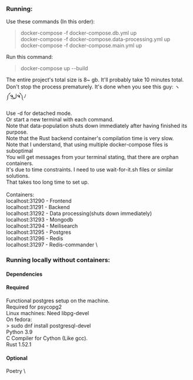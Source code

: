 ### Running:

Use these commands (In this order):
> docker-compose -f docker-compose.db.yml up \
> docker-compose -f docker-compose.data-processing.yml up \
> docker-compose -f docker-compose.main.yml up

Run this command:

> docker-compose up --build

The entire project's total size is 8~ gb.
It'll probably take 10 minutes total. Don't stop the process prematurely. 
It's done when you see this guy: ヽ༼ຈل͜ຈ༽ﾉ



Use -d for detached mode. \
Or start a new terminal with each command. \
Note that data-population shuts down immediately after having finished its purpose. \
Note that the Rust backend container's compilation time is very slow. \
Note that I understand, that using multiple docker-compose files is suboptimal \
You will get messages from your terminal stating, that there are orphan containers.\
It's due to time constraints. I need to use wait-for-it.sh files or similar solutions. \
That takes too long time to set up. \
 \
Containers: \
localhost:31290 - Frontend \
localhost:31291 - Backend \
localhost:31292 - Data processing(shuts down immediately) \
localhost:31293 - Mongodb \
localhost:31294 - Meilisearch \
localhost:31295 - Postgres \
localhost:31296 - Redis \
localhost:31297 - Redis-commander \


### Running locally without containers:

#### Dependencies

#### Required

Functional postgres setup on the machine. \
    Required for psycopg2 \
    Linux machines: Need libpg-devel \
        On fedora: \
            > sudo dnf install postgresql-devel \
Python 3.9 \
C Compiler for Cython (Like gcc). \
Rust 1.52.1

#### Optional

Poetry \
